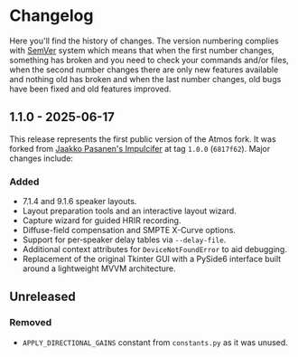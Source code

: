 # Changelog
Here you'll find the history of changes. The version numbering complies with [SemVer]() system which means that when the
first number changes, something has broken and you need to check your commands and/or files, when the second number
changes there are only new features available and nothing old has broken and when the last number changes, old bugs have
been fixed and old features improved.

## 1.1.0 - 2025-06-17
This release represents the first public version of the Atmos fork. It was
forked from [Jaakko Pasanen's Impulcifer](https://github.com/jaakkopasanen/Impulcifer)
at tag `1.0.0` (`6817f62`). Major changes include:

### Added
- 7.1.4 and 9.1.6 speaker layouts.
- Layout preparation tools and an interactive layout wizard.
- Capture wizard for guided HRIR recording.
- Diffuse-field compensation and SMPTE X-Curve options.
- Support for per‑speaker delay tables via `--delay-file`.
- Additional context attributes for `DeviceNotFoundError` to aid debugging.
- Replacement of the original Tkinter GUI with a PySide6 interface built around
  a lightweight MVVM architecture.

## Unreleased
### Removed
- `APPLY_DIRECTIONAL_GAINS` constant from `constants.py` as it was unused.
